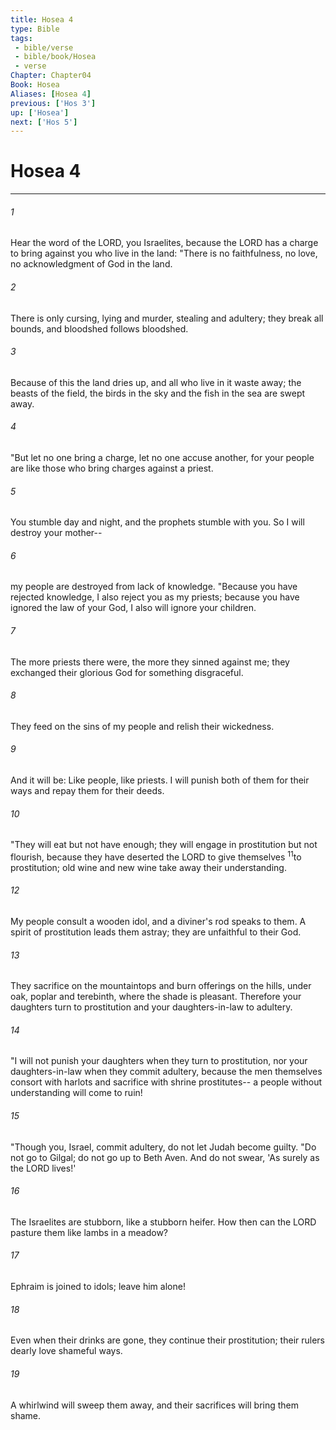```yaml
---
title: Hosea 4
type: Bible
tags:
 - bible/verse
 - bible/book/Hosea
 - verse
Chapter: Chapter04
Book: Hosea
Aliases: [Hosea 4]
previous: ['Hos 3']
up: ['Hosea']
next: ['Hos 5']
---
```

# Hosea 4

***


###### 1 
Hear the word of the LORD, you Israelites, because the LORD has a charge to bring against you who live in the land: "There is no faithfulness, no love, no acknowledgment of God in the land. 

###### 2 
There is only cursing, lying and murder, stealing and adultery; they break all bounds, and bloodshed follows bloodshed. 

###### 3 
Because of this the land dries up, and all who live in it waste away; the beasts of the field, the birds in the sky and the fish in the sea are swept away. 

###### 4 
"But let no one bring a charge, let no one accuse another, for your people are like those who bring charges against a priest. 

###### 5 
You stumble day and night, and the prophets stumble with you. So I will destroy your mother-- 

###### 6 
my people are destroyed from lack of knowledge. "Because you have rejected knowledge, I also reject you as my priests; because you have ignored the law of your God, I also will ignore your children. 

###### 7 
The more priests there were, the more they sinned against me; they exchanged their glorious God for something disgraceful. 

###### 8 
They feed on the sins of my people and relish their wickedness. 

###### 9 
And it will be: Like people, like priests. I will punish both of them for their ways and repay them for their deeds. 

###### 10 
"They will eat but not have enough; they will engage in prostitution but not flourish, because they have deserted the LORD to give themselves <sup class="versenum mid-line">11</sup>to prostitution; old wine and new wine take away their understanding. 

###### 12 
My people consult a wooden idol, and a diviner's rod speaks to them. A spirit of prostitution leads them astray; they are unfaithful to their God. 

###### 13 
They sacrifice on the mountaintops and burn offerings on the hills, under oak, poplar and terebinth, where the shade is pleasant. Therefore your daughters turn to prostitution and your daughters-in-law to adultery. 

###### 14 
"I will not punish your daughters when they turn to prostitution, nor your daughters-in-law when they commit adultery, because the men themselves consort with harlots and sacrifice with shrine prostitutes-- a people without understanding will come to ruin! 

###### 15 
"Though you, Israel, commit adultery, do not let Judah become guilty. "Do not go to Gilgal; do not go up to Beth Aven. And do not swear, 'As surely as the LORD lives!' 

###### 16 
The Israelites are stubborn, like a stubborn heifer. How then can the LORD pasture them like lambs in a meadow? 

###### 17 
Ephraim is joined to idols; leave him alone! 

###### 18 
Even when their drinks are gone, they continue their prostitution; their rulers dearly love shameful ways. 

###### 19 
A whirlwind will sweep them away, and their sacrifices will bring them shame. 
